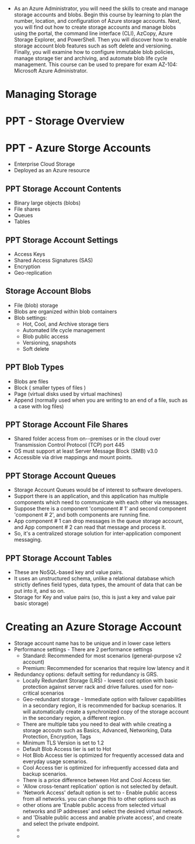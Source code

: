 - As an Azure Administrator, you will need the skills to create and manage storage accounts and blobs.
Begin this course by learning to plan the number, location, and configuration of Azure storage accounts.
Next, you will find out how to create storage accounts and manage blobs using the portal, the command line interface (CLI), AzCopy, Azure Storage Explorer, and PowerShell. Then you will discover how to enable storage account blob features such as soft delete and versioning. Finally, you will examine how to configure immutable blob policies, manage storage tier and archiving, and automate blob life cycle management. This course can be used to prepare for exam AZ-104: Microsoft Azure Administrator.
# Managing Storage


# PPT - Storage Overview

# PPT - Azure Storge Accounts
- Enterprise Cloud Storage
- Deployed as an Azure resource

## PPT Storage Account Contents
- Binary large objects (blobs)
- File shares
- Queues
- Tables

## PPT Storage Account Settings
- Access Keys
- Shared Access Signatures (SAS)
- Encryption
- Geo-replication

## Storage Account Blobs
- File (blob) storage
- Blobs are organized within blob containers
- Blob settings:
  - Hot, Cool, and Archive storage tiers
  - Automated life cycle management
  - Blob public access
  - Versioning, snapshots
  - Soft delete

## PPT Blob Types
- Blobs are files
- Block ( smaller types of files )
- Page (virtual disks used by virtual machines)
- Append (normally used when you are writing to an end of a file, such as a case with log files)

## PPT Storage Account File Shares
- Shared folder access from on--premises or in the cloud over Transmission Control Protocol (TCP) port 445
- OS must support at least Server Message Block (SMB) v3.0
- Accessible via drive mappings and mount points.

## PPT Storage Account Queues
- Storage Account Queues would be of interest to software developers.
- Support there is an application, and this application has multiple components which need to communicate with each other via messages.
- Suppose there is a component 'component # 1' and second component 'component # 2', and both components are running fine.
- App component # 1 can drop messages in the queue storage account, and App component # 2 can read that message and process it.
- So, it's a centralized storage solution for inter-application component messaging.

## PPT Storage Account Tables
- These are NoSQL-based key and value pairs.
- It uses an unstructured schema, unlike a relational database which strictly defines field types, data types, the amount of data that can be put into it, and so on.
- Storage for Key and value pairs (so, this is just a key and value pair basic storage)

# Creating an Azure Storage Account
- Storage account name has to be unique and in lower case letters
- Performance settings - There are 2 performance settings
  - Standard: Recommended for most scenarios (general-purpose v2 account)
  - Premium: Recommended for scenarios that require low latency and it 
- Redundancy options: default setting for redundancy is GRS. 
  - Locally Redundant Storage (LRS) - lowest cost option with basic protection against server rack and drive failures. used for non-critical scenarios
  - Geo-redundant storage - Immediate option with failover capabilities in a secondary region, it is recommended for backup scenarios. It will automatically create a synchronized copy of the storage account in the secondary region, a different region.
  - There are multiple tabs you need to deal with while creating a storage accoutn such as Basics, Advanced, Networking, Data Protection, Encryption, Tags
  - Minimum TLS Version is set to 1.2
  - Default Blob Access tier is set to Hot
  - Hot Blob Access tier is optimized for frequently accessed data and everyday usage scenarios.
  - Cool Access tier is optimized for infrequently accessed data and backup scenarios.
  - There is a price difference between Hot and Cool Access tier.
  - 'Allow cross-tenant replication' option is not selected by default.
  - 'Network Access' default option is set to - Enable public access from all networks. you can change this to other options such as
  - other otions are 'Enable public access from selected virtual networks and IP addresses' and select the desired virtual network.
  - and 'Disable public access and anable private access', and create and select the private endpoint.
  - 
  - 
